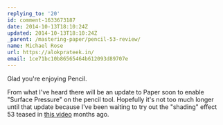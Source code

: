```yaml
---
replying_to: '20'
id: comment-1633673187
date: 2014-10-13T18:10:24Z
updated: 2014-10-13T18:10:24Z
_parent: /mastering-paper/pencil-53-review/
name: Michael Rose
url: https://alokprateek.in/
email: 1ce71bc10b86565464b612093d89707e
---
```


Glad you're enjoying Pencil.

From what I've heard there will be an update to Paper soon to enable "Surface
Pressure" on the pencil tool. Hopefully it's not too much longer until that
update because I've been waiting to try out the "shading" effect 53 teased in
[this video](http://vimeo.com/98146708) months ago.
